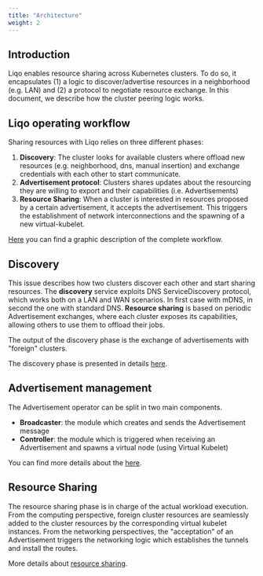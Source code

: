 ```yaml
---
title: "Architecture"
weight: 2
---
```


## Introduction

Liqo enables resource sharing across Kubernetes clusters. To do so, it encapsulates (1) a logic to discover/advertise 
resources in a neighborhood (e.g. LAN) and (2) a protocol to negotiate resource exchange. In this document, we describe 
how the cluster peering logic works.


## Liqo operating workflow

Sharing resources with Liqo relies on three different phases:

1. **Discovery**: The cluster looks for available clusters where offload new resources (e.g. neighborhood, dns, manual 
insertion) and exchange credentials with each other to start communicate.
2. **Advertisement protocol**: Clusters shares updates about the resourcing they are willing to export and their
 capabilities (i.e. Advertisements)
3. **Resource Sharing**: When a cluster is interested in resources proposed by a certain advertisement, it accepts the
 advertisement. This triggers the establishment of network interconnections and the spawning of a new virtual-kubelet.

[Here](/images/complete-workflow.png) you can find a graphic description of the complete workflow.

## Discovery

This issue describes how two clusters discover each other and start sharing resources.
The **discovery** service exploits DNS ServiceDiscovery protocol, which works both on a LAN and WAN scenarios. In first 
case with mDNS, in second the one with standard DNS.
**Resource sharing** is based on periodic Advertisement exchanges, where each cluster exposes its capabilities, allowing
 others to use them to offload their jobs.

The output of the discovery phase is the exchange of advertisements with "foreign" clusters.

The discovery phase is presented in details [here](discovery-and-peering/).

## Advertisement management
The Advertisement operator can be split in two main components.

- **Broadcaster**: the module which creates and sends the Advertisement message
- **Controller**: the module which is triggered when receiving an Advertisement and spawns a virtual node (using Virtual 
Kubelet)

 You can find more details about the [here](advertisement_protocol.md).

## Resource Sharing

The resource sharing phase is in charge of the actual workload execution. From the computing perspective,
foreign cluster resources are seamlessly added to the cluster resources by the corresponding virtual kubelet instances. 
From the networking perspectives, the "acceptation" of an Advertisement triggers the networking logic which establishes
the tunnels and install the routes.

More details about [resource sharing](cluster-sharing/).


